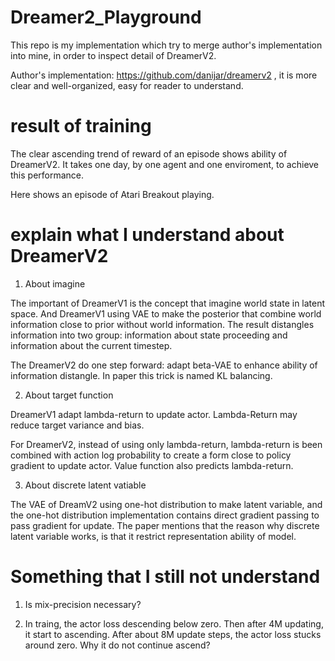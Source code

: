 # Dreamer2_Playground

This repo is my implementation which try to merge author's implementation into mine, in order to inspect detail of DreamerV2.

Author's implementation: https://github.com/danijar/dreamerv2 , it is more clear and well-organized, easy for reader to understand.

# result of training

The clear ascending trend of reward of an episode shows ability of DreamerV2. It takes one day, by one agent and one enviroment, to achieve this performance.




Here shows an episode of Atari Breakout playing.



# explain what I understand about DreamerV2

1. About imagine

The important of DreamerV1 is the concept that imagine world state in latent space. And DreamerV1 using VAE to make the posterior that combine world information close to prior without world information. The result distangles information into two group: information about state proceeding and information about the current timestep.

The DreamerV2 do one step forward: adapt beta-VAE to enhance ability of information distangle. In paper this trick is named KL balancing.

2. About target function

DreamerV1 adapt lambda-return to update actor. Lambda-Return may reduce target variance and bias.

For DreamerV2, instead of using only lambda-return, lambda-return is been combined with action log probability to create a form close to policy gradient to update actor. Value function also predicts lambda-return.

3. About discrete latent vatiable

The VAE of DreamV2 using one-hot distribution to make latent variable, and the one-hot distribution implementation contains direct gradient passing to pass gradient for update. The paper mentions that the reason why discrete latent variable works, is that it restrict representation ability of model.

# Something that I still not understand

1. Is mix-precision necessary?

2. In traing, the actor loss descending below zero. Then after 4M updating, it start to ascending. After about 8M update steps, the actor loss stucks around zero. Why it do not continue ascend?

